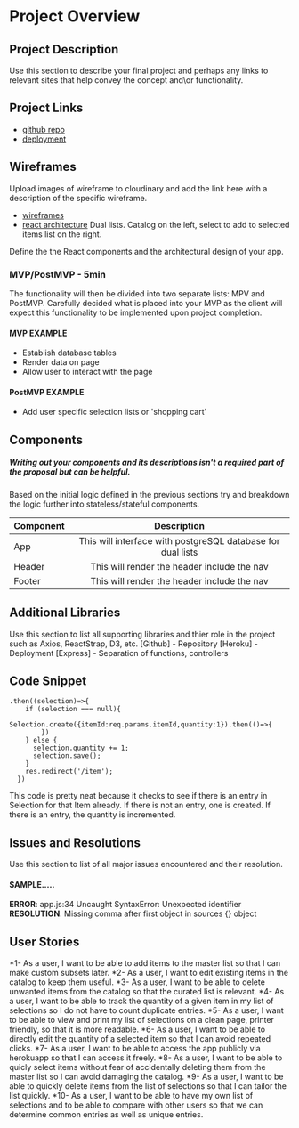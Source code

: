 # Project Overview


## Project Description

Use this section to describe your final project and perhaps any links to relevant sites that help convey the concept and\or functionality.

## Project Links

- [github repo](https://github.com/salsc/CRUDdy-MVC-App)
- [deployment](https://cruddy-mvc-app.herokuapp.com/)

## Wireframes

Upload images of wireframe to cloudinary and add the link here with a description of the specific wireframe.

- [wireframes]()
- [react architecture]()
Dual lists. Catalog on the left, select to add to selected items list on the right.



Define the the React components and the architectural design of your app.

### MVP/PostMVP - 5min

The functionality will then be divided into two separate lists: MPV and PostMVP.  Carefully decided what is placed into your MVP as the client will expect this functionality to be implemented upon project completion.  

#### MVP EXAMPLE
- Establish database tables 
- Render data on page 
- Allow user to interact with the page

#### PostMVP EXAMPLE

- Add user specific selection lists or 'shopping cart'

## Components
##### Writing out your components and its descriptions isn't a required part of the proposal but can be helpful.

Based on the initial logic defined in the previous sections try and breakdown the logic further into stateless/stateful components. 

| Component | Description | 
| --- | :---: |  
| App | This will interface with postgreSQL database for dual lists| 
| Header | This will render the header include the nav | 
| Footer | This will render the header include the nav | 

<!-- ## Time Frames

Time frames are also key in the development cycle.  You have limited time to code all phases of the game.  Your estimates can then be used to evalute game possibilities based on time needed and the actual time you have before game must be submitted. It's always best to pad the time by a few hours so that you account for the unknown so add and additional hour or two to each component to play it safe. Also, put a gif at the top of your Readme before you pitch, and you'll get a panda prize.

| Component | Priority | Estimated Time | Time Invetsted | Actual Time |
| --- | :---: |  :---: | :---: | :---: |
| Adding Form | H | 3hrs| 3.5hrs | 3.5hrs |
| Working with API | H | 3hrs| 2.5hrs | 2.5hrs |
| Total | H | 6hrs| 5hrs | 5hrs | -->

## Additional Libraries
 Use this section to list all supporting libraries and thier role in the project such as Axios, ReactStrap, D3, etc.
 [Github] - Repository
 [Heroku] - Deployment
 [Express] - Separation of functions, controllers

## Code Snippet

<!-- Use this section to include a brief code snippet of functionality that you are proud of an a brief description.  Code snippet should not be greater than 10 lines of code.  -->

```
.then((selection)=>{
    if (selection === null){
      Selection.create({itemId:req.params.itemId,quantity:1}).then(()=>{
        })
    } else {
      selection.quantity += 1;
      selection.save();
    }
    res.redirect('/item');
  })
```
This code is pretty neat because it checks to see if there is an entry in Selection for that Item already. If there is not an entry, one is created. If there is an entry, the quantity is incremented.

## Issues and Resolutions
 Use this section to list of all major issues encountered and their resolution.

#### SAMPLE.....
**ERROR**: app.js:34 Uncaught SyntaxError: Unexpected identifier                                
**RESOLUTION**: Missing comma after first object in sources {} object

## User Stories
*1- As a user, I want to be able to add items to the master list so that I can make custom subsets later.
*2- As a user, I want to edit existing items in the catalog to keep them useful.
*3- As a user, I want to be able to delete unwanted items from the catalog so that the curated list is relevant.
*4- As a user, I want to be able to track the quantity of a given item in my list of selections so I do not have to count duplicate entries.
*5- As a user, I want to be able to view and print my list of selections on a clean page, printer friendly, so that it is more readable.
*6- As a user, I want to be able to directly edit the quantity of a selected item so that I can avoid repeated clicks.
*7- As a user, I want to be able to access the app publicly via herokuapp so that I can access it freely.
*8- As a user, I want to be able to quicly select items without fear of accidentally deleting them from the master list so I can avoid damaging the catalog.
*9- As a user, I want to be able to quickly delete items from the list of selections so that I can tailor the list quickly.
*10- As a user, I want to be able to have my own list of selections and to be able to compare with other users so that we can determine common entries as well as unique entries.